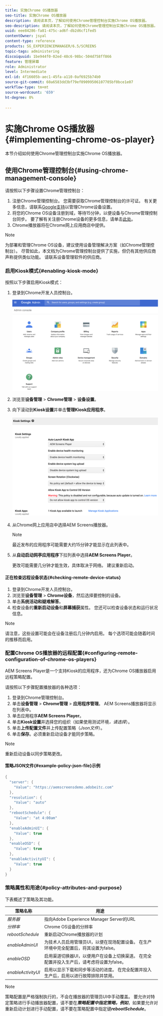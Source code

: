 ```yaml
---
title: 实施Chrome OS播放器
seo-title: 实施Chrome OS播放器
description: 请阅读本页，了解如何使用Chrome管理控制台实施Chrome OS播放器。
seo-description: 请阅读本页，了解如何使用Chrome管理控制台实施Chrome OS播放器。
uuid: eee84286-fa81-475c-ad6f-db2d6cf1fed5
contentOwner: jsyal
content-type: reference
products: SG_EXPERIENCEMANAGER/6.5/SCREENS
topic-tags: administering
discoiquuid: 1be944f0-02ed-48c6-98bc-504d758ff866
feature: 管理屏幕
role: Administrator
level: Intermediate
exl-id: 4f16605b-aec1-45fa-a110-0af6925b74b0
source-git-commit: 60a6583dd3bf79ef09099506107705bf0bce1e07
workflow-type: tm+mt
source-wordcount: '659'
ht-degree: 0%

---
```


# 实施Chrome OS播放器{#implementing-chrome-os-player}

本节介绍如何使用Chrome管理控制台实施Chrome OS播放器。

## 使用Chrome管理控制台{#using-chrome-management-console}

请按照以下步骤设置Chrome管理控制台：

1. 注册Chrome管理控制台。 您需要获取Chrome管理控制台的许可证。 有关更多信息，请联系[Google支持](https://support.google.com/chrome/a/answer/1375678?hl=en&amp;ref_topic=2935995)以管理Chrome设备设置。
1. 将您的Chrome OS设备注册到域，等待15分钟，以便设备与Chrome管理控制台同步。 要了解有关注册Chrome设备的更多信息，请单击[此处](https://support.google.com/chrome/a/answer/1360534?hl=en)。
1. Chrome播放器将在Chrome网上应用商店中提供。

>[!NOTE]
>
>为部署和管理Chrome OS设备，建议使用设备管理解决方案（如Chrome管理控制台）。 尽管如此，本文档为Chrome管理控制台提供了实施，但仍有其他供应商声称提供类似功能。 请联系设备管理软件的供应商。

### 启用Kiosk模式{#enabling-kiosk-mode}

按照以下步骤启用Kiosk模式：

1. 登录到Chrome开发人员控制台。

   ![screen_shot_2017-12-08at20303pm](assets/screen_shot_2017-12-08at20303pm.png)

1. 浏览至&#x200B;**设备管理** > **Chrome管理** > **设备设置**。
1. 向下滚动到&#x200B;**Kiosk设置**&#x200B;并单击&#x200B;**管理Kiosk应用程序**。

   ![亭](assets/kiosk.png)

1. 从Chrome网上应用店中选择AEM Screens播放器。

   >[!NOTE]
   >
   >最近发布的应用程序可能需要大约15分钟才能显示在此列表中。

1. 从&#x200B;**自动启动网亭应用程序**&#x200B;下拉列表中选择&#x200B;**AEM Screens Player**。

   更改可能需要几分钟才能生效，具体取决于网络。 建议重新启动。

#### 正在检查远程设备状态{#checking-remote-device-status}

1. 登录到Chrome开发人员控制台。
1. 浏览至&#x200B;**设备管理** > **Chrome设备**，然后选择要控制的设备。
1. 单击&#x200B;**系统活动和疑难解答**。
1. 检查设备的&#x200B;**重新启动设备**&#x200B;和&#x200B;**屏幕捕获**&#x200B;属性。 您还可以检查设备状态和运行状况信息。

>[!NOTE]
>
>请注意，这些设置可能会在设备注册后几分钟内启用。 每个选项可能会随着时间的推移而启用。

### 配置Chrome OS播放器的远程配置{#configuring-remote-configuration-of-chrome-os-players}

AEM Screens Player是一个支持Kiosk的应用程序，还为Chrome OS播放器启用远程策略配置。

请按照以下步骤配置播放器的各种选项：

1. 登录到Chrome管理控制台。
1. 单击&#x200B;**设备管理** > **Chrome管理** > **应用程序管理**。 AEM Screens播放器将显示在列表中。
1. 单击应用程序&#x200B;**AEM Screens Player**。
1. 单击&#x200B;**Kiosk设置**&#x200B;并选择您的组织（如果使用测试环境&#x200B;*，请选择*）。
1. 单击&#x200B;**上传配置文件**&#x200B;并上传配置策略（*Json文件*）。
1. 单击&#x200B;**保存**。必须重新启动设备才能同步策略。

>[!NOTE]
>
>重新启动设备以同步策略更改。

#### 策略JSON文件{#example-policy-json-file}示例

```java
{
  "server": {
    "Value": "https://aemscreensdemo.adobeitc.com"
  },
  "resolution": {
    "Value": "auto"
  },
  "rebootSchedule": {
    "Value": "at 4:00am"
  },
  "enableAdminUI": {
    "Value": true
  },
  "enableOSD": {
    "Value": true
  },
  "enableActivityUI": {
    "Value": true
  }
}
```

### 策略属性和用途{#policy-attributes-and-purpose}

下表概述了策略及其功能。

| **策略名称** | **用途** |
|---|---|
| *服务器* | 指向Adobe Experience Manager Server的URL |
| *分辨率* | Chrome OS设备的分辨率 |
| *rebootSchedule* | 重新启动Chrome播放器的计划 |
| *enableAdminUI* | 为技术人员启用管理员UI，以便在现场配置设备。 在生产环境中完全配置后，将其设置为false。 |
| *enableOSD* | 启用渠道切换器UI，以便用户在设备上切换渠道。 在完全配置并投入生产后，请考虑将设置为false。 |
| *enableActivityUI* | 启用以显示下载和同步等活动的进度。 在完全配置并投入生产后，启用以进行故障排除并禁用。 |

>[!NOTE]
>
>策略配置是严格强制执行的，不会在播放器的管理员UI中手动覆盖。 要允许对特定策略进行手动播放器配置，请不要在&#x200B;***策略配置中指定策略，例如***，如果要允许对重新启动计划进行手动配置，请不要在策略配置中指定键&#x200B;***rebootSchedule***。
